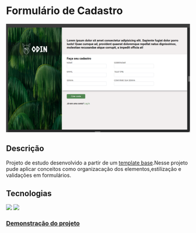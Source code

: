 <h1>Formulário de Cadastro</h1>
<img  src="./img/capa-readme.png"/>

<h2>Descrição</h2>
<p>Projeto de estudo desenvolvido a partir de um <a href
="https://cdn.statically.io/gh/TheOdinProject/curriculum/afdbabfab03fbc34783c6b6f3920aba4a4d3b935/intermediate_html_css/forms/project_sign_up_form/imgs/sign-up-form.png">template base</a>.Nesse projeto pude aplicar conceitos como organizacação dos elementos,estilização e validações em formulários. </p>
<h2>Tecnologias</h2>
<img src="https://img.shields.io/badge/HTML5-E34F26?style=for-the-badge&logo=html5&logoColor=white"/>
<img src="https://img.shields.io/badge/CSS3-1572B6?style=for-the-badge&logo=css3&logoColor=white" />

<a href="https://orlandoseven.github.io/formulario_cadastro/">
<h3>Demonstração do projeto</h3></a>
